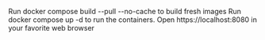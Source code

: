 Run docker compose build --pull --no-cache to build fresh images
Run docker compose up -d to run the containers.
Open https://localhost:8080 in your favorite web browser
 
